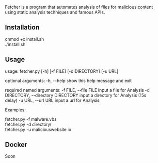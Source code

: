Fetcher is a program that automates analysis of files for malicious content using static analysis techniques and famous APIs.  

## Installation  
  
chmod +x install.sh  
./install.sh  

## Usage  

usage: fetcher.py [-h] [-f FILE] [-d DIRECTORY] [-u URL]

optional arguments:
  -h, --help            show this help message and exit

required named arguments:
  -f FILE, --file FILE  input a file for Analysis
  -d DIRECTORY, --directory DIRECTORY
                        input a directory for Analysis
                        (15s delay)
  -u URL, --url URL     input a url for Analysis 
  
Examples:  
  
fetcher.py -f malware.vbs  
fetcher.py -d directory/  
fetcher.py -u maliciouswebsite.io  

## Docker  
  
  Soon  
  
